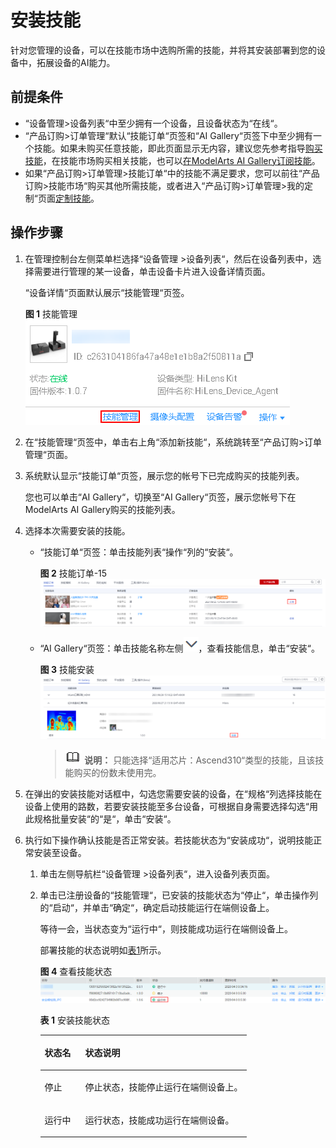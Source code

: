 # 安装技能<a name="hilens_02_0010"></a>

针对您管理的设备，可以在技能市场中选购所需的技能，并将其安装部署到您的设备中，拓展设备的AI能力。

## 前提条件<a name="section134094295718"></a>

-   “设备管理\>设备列表“中至少拥有一个设备，且设备状态为“在线“。
-   “产品订购\>订单管理“默认“技能订单“页签和“AI Gallery“页签下中至少拥有一个技能。如果未购买任意技能，即此页面显示无内容，建议您先参考指导[购买技能](购买技能.md)，在技能市场购买相关技能，也可以[在ModelArts AI Gallery订阅技能](购买技能.md#section5878245692)。
-   如果“产品订购\>订单管理\>技能订单“中的技能不满足要求，您可以前往“产品订购\>技能市场“购买其他所需技能，或者进入“产品订购\>订单管理\>我的定制“页面[定制技能](定制技能.md)。

## 操作步骤<a name="section1469016113516"></a>

1.  在管理控制台左侧菜单栏选择“设备管理 \>设备列表“，然后在设备列表中，选择需要进行管理的某一设备，单击设备卡片进入设备详情页面。

    “设备详情“页面默认展示“技能管理“页签。

    **图 1**  技能管理<a name="fig20352121418"></a>  
    ![](figures/技能管理.png "技能管理")

2.  在“技能管理“页签中，单击右上角“添加新技能“，系统跳转至“产品订购\>订单管理“页面。
3.  系统默认显示“技能订单“页签，展示您的帐号下已完成购买的技能列表。

    您也可以单击“AI Gallery“，切换至“AI Gallery“页签，展示您帐号下在ModelArts AI Gallery购买的技能列表。

4.  选择本次需要安装的技能。
    -   “技能订单“页签：单击技能列表“操作“列的“安装“。

        **图 2**  技能订单-15<a name="fig76053325163"></a>  
        ![](figures/技能订单-15.png "技能订单-15")

    -   “AI Gallery“页签：单击技能名称左侧![](figures/zh-cn_image_0266336382.png)，查看技能信息，单击“安装“。

        **图 3**  技能安装<a name="fig1088213414152"></a>  
        ![](figures/技能安装.png "技能安装")

        >![](public_sys-resources/icon-note.gif) **说明：** 
        >只能选择“适用芯片：Ascend310“类型的技能，且该技能购买的份数未使用完。


5.  在弹出的安装技能对话框中，勾选您需要安装的设备，在“规格“列选择技能在设备上使用的路数，若要安装技能至多台设备，可根据自身需要选择勾选“用此规格批量安装“的“是“，单击“安装“。
6.  执行如下操作确认技能是否正常安装。若技能状态为“安装成功“，说明技能正常安装至设备。
    1.  单击左侧导航栏“设备管理 \>设备列表“，进入设备列表页面。
    2.  单击已注册设备的“技能管理“，已安装的技能状态为“停止“，单击操作列的“启动“，并单击“确定“，确定启动技能运行在端侧设备上。

        等待一会，当状态变为“运行中“，则技能成功运行在端侧设备上。

        部署技能的状态说明如[表1](#table1539193162320)所示。

        **图 4**  查看技能状态<a name="fig15697236122817"></a>  
        ![](figures/查看技能状态.png "查看技能状态")

        **表 1**  安装技能状态

        <a name="table1539193162320"></a>
        <table><thead align="left"><tr id="row10392316236"><th class="cellrowborder" valign="top" width="19.59%" id="mcps1.2.3.1.1"><p id="p153919311234"><a name="p153919311234"></a><a name="p153919311234"></a>状态名</p>
        </th>
        <th class="cellrowborder" valign="top" width="80.41%" id="mcps1.2.3.1.2"><p id="p8395302320"><a name="p8395302320"></a><a name="p8395302320"></a>状态说明</p>
        </th>
        </tr>
        </thead>
        <tbody><tr id="row639193192312"><td class="cellrowborder" valign="top" width="19.59%" headers="mcps1.2.3.1.1 "><p id="p07362126116"><a name="p07362126116"></a><a name="p07362126116"></a>停止</p>
        </td>
        <td class="cellrowborder" valign="top" width="80.41%" headers="mcps1.2.3.1.2 "><p id="p3736512181117"><a name="p3736512181117"></a><a name="p3736512181117"></a>停止状态，技能停止运行在端侧设备上。</p>
        </td>
        </tr>
        <tr id="row4395332316"><td class="cellrowborder" valign="top" width="19.59%" headers="mcps1.2.3.1.1 "><p id="p1539034232"><a name="p1539034232"></a><a name="p1539034232"></a>运行中</p>
        </td>
        <td class="cellrowborder" valign="top" width="80.41%" headers="mcps1.2.3.1.2 "><p id="p93915392316"><a name="p93915392316"></a><a name="p93915392316"></a>运行状态，技能成功运行在端侧设备。</p>
        </td>
        </tr>
        </tbody>
        </table>



